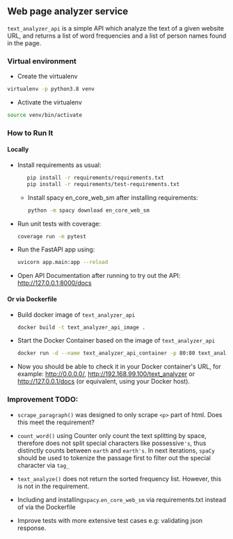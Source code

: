 ## Web page analyzer service

`text_analyzer_api` is a simple API which analyze the text of a given website URL, and returns a list of word frequencies 
and a list of person names found in the page.

### Virtual environment
- Create the virtualenv
```bash 
virtualenv -p python3.8 venv
```
- Activate the virtualenv
```bash
source venv/bin/activate
```

### How to Run It
#### Locally
- Install requirements as usual:
    ```bash
       pip install -r requirements/requirements.txt
       pip install -r requirements/test-requirements.txt
    ```
  - Install spacy en_core_web_sm after installing requirements:
    ```bash
    python -m spacy download en_core_web_sm
    ```

- Run unit tests with coverage:
  ```bash
  coverage run -m pytest
  ```
- Run the FastAPI app using:
  ```bash
  uvicorn app.main:app --reload
  ```
- Open API Documentation after running to try out the API: http://127.0.0.1:8000/docs


#### Or via Dockerfile
- Build docker image of `text_analyzer_api`
  ```bash
  docker build -t text_analyzer_api_image .
  ```
- Start the Docker Container based on the image of `text_analyzer_api`
  ```bash
  docker run -d --name text_analyzer_api_container -p 80:80 text_analyzer_api_image
  ```
- Now you should be able to check it in your Docker container's URL, for example: http://0.0.0.0/, 
http://192.168.99.100/text_analyzer or http://127.0.0.1/docs (or equivalent, using your Docker host).

### Improvement TODO:

- `scrape_paragraph()` was designed to only scrape `<p>` part of html. Does this meet the requirement?

- `count_word()` using Counter only count the text splitting by space, therefore does not split special characters like
possessive`'s`, thus distinctly counts between `earth` and `earth's`. In next iterations, `spaCy` should be used to tokenize 
the passage first to filter out the special character via `tag_`

- `text_analyze()` does not  return the sorted frequency list. However, this is not in the requirement.

- Including and installing`spacy`.`en_core_web_sm` via requirements.txt instead of via the Dockerfile

- Improve tests with more extensive test cases e.g: validating json response.
